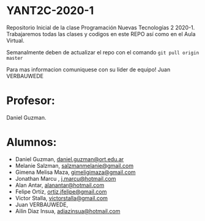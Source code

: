 # YANT2C-2020-1
Repositorio Inicial de la clase Programación Nuevas Tecnologías 2 2020-1.
Trabajaremos todas las clases y codigos en este REPO así como en el Aula Virtual. 

Semanalmente deben de actualizar el repo con el comando `git pull origin master`

Para mas informacion comuniquese con su lider de equipo!
Juan VERBAUWEDE 

# Profesor: 
Daniel Guzman.

# Alumnos:

- Daniel Guzman, daniel.guzman@ort.edu.ar
- Melanie Salzman, salzmanmelanie@gmail.com
- Gimena Melisa Maza, gimeligimaza@gmail.com
- Jonathan Marcu , j.marcu@hotmail.com
- Alan Antar, alanantar@hotmail.com
- Felipe Ortiz, ortiz.jfelipe@gmail.com
- Victor Stalla, victorstalla@gmail.com
- Juan VERBAUWEDE, 
- Ailin Diaz Insua, adiazinsua@hotmail.com

